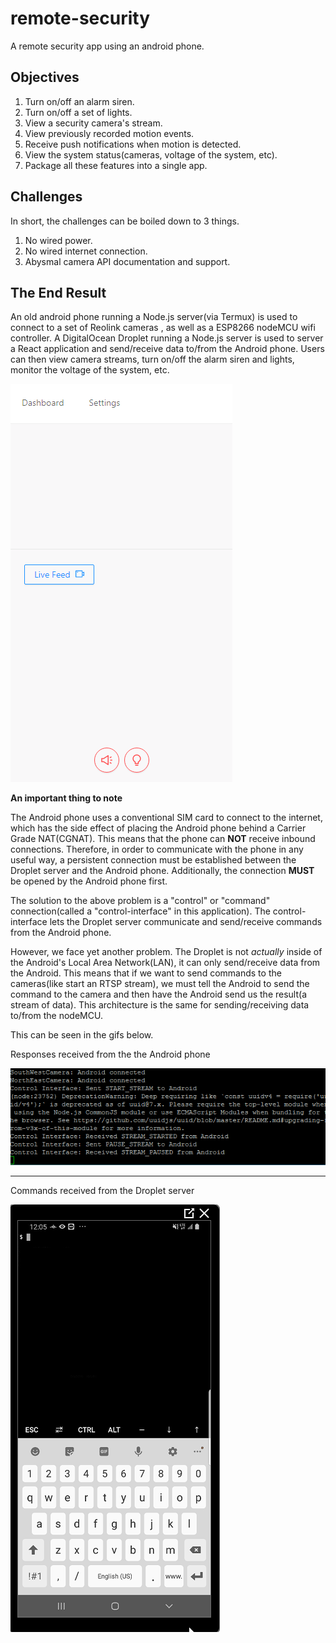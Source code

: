 # remote-security

A remote security app using an android phone.

## Objectives
1) Turn on/off an alarm siren. 
2) Turn on/off a set of lights.
3) View a security camera's stream. 
4) View previously recorded motion events. 
5) Receive push notifications when motion is detected.
6) View the system status(cameras, voltage of the system, etc).
7) Package all these features into a single app.

## Challenges
In short, the challenges can be boiled down to 3 things.
1) No wired power.
2) No wired internet connection.
3) Abysmal camera API documentation and support.

## The End Result
An old android phone running a Node.js server(via Termux) is used to connect to a set of Reolink cameras , as well as a ESP8266 nodeMCU wifi controller. A DigitalOcean Droplet running a Node.js server is used to server a React application and send/receive data to/from the Android phone. Users can then view camera streams, turn on/off the alarm siren and lights, monitor the voltage of the system, etc.

![](app-livefeed-demo.gif)

**An important thing to note**

The Android phone uses a conventional SIM card to connect to the internet, which has the side effect of placing the Android phone behind a Carrier Grade NAT(CGNAT). This means that the phone can **NOT** receive inbound connections. Therefore, in order to communicate with the phone in any useful way, a persistent connection must be established between the Droplet server and the Android phone. Additionally, the connection **MUST** be opened by the Android phone first. 

The solution to the above problem is a "control" or "command" connection(called a "control-interface" in this application). The control-interface lets the Droplet server communicate and send/receive commands from the Android phone.

However, we face yet another problem. The Droplet is not *actually* inside of the Android's Local Area Network(LAN), it can only send/receive data from the Android. This means that if we want to send commands to the cameras(like start an RTSP stream), we must tell the Android to send the command to the camera and then have the Android send us the result(a stream of data). This architecture is the same for sending/receiving data to/from the nodeMCU.

This can be seen in the gifs below.

Responses received from the the Android phone

![](droplet-conn-demo.gif)

---
Commands received from the Droplet server

![](android-conn-demo.gif)


